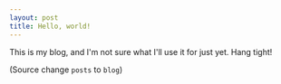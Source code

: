 ```yaml
---
layout: post
title: Hello, world!
---
```


This is my blog, and I'm not sure what I'll use it for just yet. Hang tight!

(Source change `posts` to `blog`)
